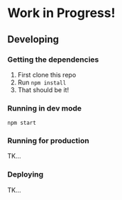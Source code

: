 # Work in Progress!

## Developing

### Getting the dependencies

1. First clone this repo
2. Run `npm install`
3. That should be it!

### Running in dev mode

`npm start`

### Running for production

TK...

### Deploying

TK...